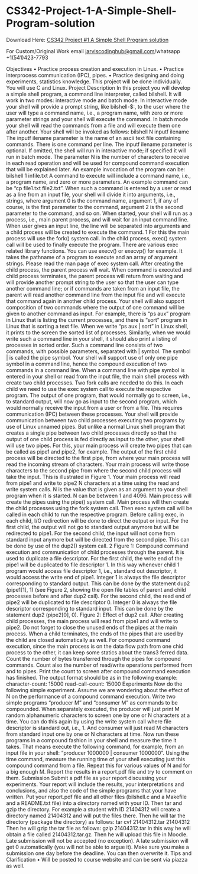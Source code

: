 # CS342-Project-1-A-Simple-Shell-Program-solution

Download Here: [CS342 Project #1 A Simple Shell Program solution](https://jarviscodinghub.com/assignment/project-1-a-simple-shell-program-solution-2/)

For Custom/Original Work email jarviscodinghub@gmail.com/whatsapp +1(541)423-7793

Objectives
• Practice process creation and execution in Linux.
• Practice interprocess communication (IPC), pipes.
• Practice designing and doing experiments, statistics knowledge.
This project will be done individually. You will use C and Linux.
Project Description
In this project you will develop a simple shell program, a command line interpreter,
called bilshell. It will work in two modes: interactive mode and batch mode.
In interactive mode your shell will provide a prompt string, like bilshell-$:, to
the user where the user will type a command name, i.e., a program name, with
zero or more parameter strings and your shell will execute the command. In batch
mode your shell will read the commands from a file and will execute them one after
another. Your shell will be invoked as follows:
bilshell N inputf ilename
The inputf ilename parameter is the name of an ascii text file containing commands. There is one command per line. The inputf ilename parameter is optional.
If omitted, the shell will run in interactive mode; if specified it will run in batch
mode. The parameter N is the number of characters to receive in each read operation and will be used for compound command execution that will be explained
later. An example invocation of the program can be:
bilshell 1 infile.txt
A command to execute will include a command name, i.e., a program name, and
zero or more parameters. An example command can be “cp file1.txt file2.txt”.
When such a command is entered by a user or read as a line from an input
file, your shell will divide it into arguments, i.e., strings, where argument 0 is the
command name, argument 1, if any of course, is the first parameter to the command,
argument 2 is the second parameter to the command, and so on.
When started, your shell will run as a process, i.e., main parent process, and will
wait for an input command line. When user gives an input line, the line will be separated into arguments and a child process will be created to execute the command.
1
For this the main process will use the fork() system call. In the child process,
exec() system call will be used to finally execute the program. There are various
exec related library functions. You can use execv() or execvp() for example. It
takes the pathname of a program to execute and an array of argument strings.
Please read the man page of exec system call. After creating the child process, the
parent process will wait. When command is executed and child process terminates,
the parent process will return from waiting and will provide another prompt string
to the user so that the user can type another command line; or if commands are
taken from an input file, the parent will read another command line from the input
file and will execute that command again in another child process.
Your shell will also support composition of two commands where the output of
one command will be given to another command as input. For example, there is
“ps aux” program in Linux that is listing the current processes, and there is “sort”
program in Linux that is sorting a text file. When we write “ps aux | sort” in
Linux shell, it prints to the screen the sorted list of processes. Similarly, when
we would write such a command line in your shell, it should also print a listing
of processes in sorted order. Such a command line consists of two commands, with
possible parameters, separated with | symbol. The symbol | is called the pipe symbol.
Your shell will support use of only one pipe symbol in a command line, hence the
compound execution of two commands in a command line.
When a command line with pipe symbol is entered in your shell or read from the
input file, the main shell process with create two child processes. Two fork calls are
needed to do this. In each child we need to use the exec system call to execute the
respective program. The output of one program, that would normally go to screen,
i.e., to standard output, will now go as input to the second program, which would
normally receive the input from a user or from a file. This requires communication
(IPC) between these processes.
Your shell will provide communication between two child processes executing two
programs by use of Linux unnamed pipes. But unlike a normal Linux shell program
that creates a single pipe between two child processes directly so that the output of
one child process is fed directly as input to the other, your shell will use two pipes.
For this, your main process will create two pipes that can be called as pipe1 and
pipe2, for example. The output of the first child process will be directed to the first
pipe, from where your main process will read the incoming stream of characters.
Your main process will write those characters to the second pipe from where the
second child process will take the input. This is illustrated in Figure 1. Your main
process will read from pipe1 and write to pipe2 N characters at a time using the
read and write system calls. N is the value that is given as an argument to your
shell program when it is started. N can be between 1 and 4096.
Main process will create the pipes using the pipe() system call. Main process
will then create the child processes using the fork system call. Then exec system call
will be called in each child to run the respective program. Before calling exec, in each
child, I/O redirection will be done to direct the output or input. For the first child,
the output will not go to standard output anymore but will be redirected to pipe1.
For the second child, the input will not come from standard input anymore but will
be directed from the second pipe. This can be done by use of the dup2() system call.
2
Figure 1: Compound command execution and communication of child processes
through the parent.
It is used to duplicate a file descriptor. For the first child, the write end of the pipe1
will be duplicated to file descriptor 1. In this way whenever child 1 program would
access file descriptor 1, i.e., standard out descriptor, it would access the write end
of pipe1. Integer 1 is always the file descriptor corresponding to standard output.
This can be done by the statement dup2 (pipe1[1], 1) (see Figure 2, showing the
open file tables of parent and child processes before and after dup2 call). For the
second child, the read end of pipe2 will be duplicated to file descriptor 0. Integer 0
is always the file descriptor corresponding to standard input. This can be done by
the statement dup2 (pipe2[0], 0).
Figure 2: Effect of dup2 call.
After creating child processes, the main process will read from pipe1 and will
write to pipe2. Do not forget to close the unused ends of the pipes at the main
process. When a child terminates, the ends of the pipes that are used by the child
are closed automatically as well.
For compound command execution, since the main process is on the data flow
path from one chid process to the other, it can keep some statics about the trans3
ferred data. Count the number of bytes transferred through the pipes for compound
commands. Count also the number of read/write operations performed from and to
pipes. Print the count to screen after compound command execution has finished.
The output format should be as in the following example:
character-count: 15000
read-call-count: 15000
Experiments
Now do the following simple experiment. Assume we are wondering about the effect
of N on the performance of a compound command execution. Write two simple
programs “producer M” and “consumer M” as commands to be compounded. When
separately executed, the producer will just print M random alphanumeric characters
to screen one by one or N characters at a time. You can do this again by using
the write system call where file descriptor is standard out, i.e., 1. And consumer
will just read M characters from standard input one by one or N characters at
time. Now run these programs in a compound fashion in your shell and measure
the time it takes. That means execute the following command, for example, from
an input file in your shell: “producer 1000000 | consumer 1000000”. Using the time
command, measure the running time of your shell executing just this compound
command from a file. Repeat this for various values of N and for a big enough M.
Report the results in a report.pdf file and try to comment on them.
Submission
Submit a pdf file as your report discussing your experiments. Your report will
include the results, your interpretations and conclusions, and also the code of the
simple programs that your have written. Put your report.pdf file and all other files
(bilshell.c and a Makefile and a README.txt file) into a directory named with your
ID. Then tar and gzip the directory. For example a student with ID 21404312 will
create a directory named 21404312 and will put the files there. Then he will tar the
directory (package the directory) as follows:
tar cvf 21404312.tar 21404312
Then he will gzip the tar file as follows:
gzip 21404312.tar
In this way he will obtain a file called 21404312.tar.gz. Then he will upload this file
in Moodle.
Late submission will not be accepted (no exception). A late submission will get
0 automatically (you will not be able to argue it). Make sure you make a submission
one day before the deadline. You can then overwrite it.
Tips and Clarification
• Will be posted to course website and can be sent via piazza as well.

